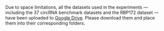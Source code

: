 Due to space limitations, all the datasets used in the experiments — including the 37 circRNA benchmark datasets and the RBP172 dataset — have been uploaded to <a href="https://drive.google.com/drive/folders/1IcmhA3no6cT4ec5JHCu5TQI-TWJf5ys_?usp=sharing">Google Drive</a>. Please download them and place them into their corresponding folders.
